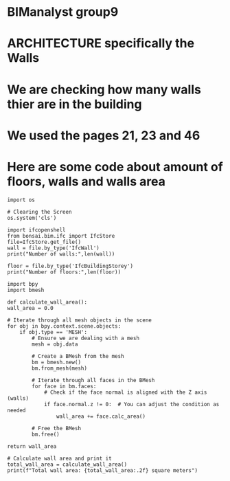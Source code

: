 # BIManalyst group9
# ARCHITECTURE specifically the Walls 
# We are checking how many walls thier are in the building
# We used the pages 21, 23 and 46 

# Here are some code about amount of floors, walls and walls area
    import os

    # Clearing the Screen
    os.system('cls')

    import ifcopenshell
    from bonsai.bim.ifc import IfcStore
    file=IfcStore.get_file()
    wall = file.by_type('IfcWall')
    print("Number of walls:",len(wall))

    floor = file.by_type('IfcBuildingStorey')
    print("Number of floors:",len(floor))

    import bpy
    import bmesh

    def calculate_wall_area():
    wall_area = 0.0
   
    # Iterate through all mesh objects in the scene
    for obj in bpy.context.scene.objects:
        if obj.type == 'MESH':
            # Ensure we are dealing with a mesh
            mesh = obj.data
           
            # Create a BMesh from the mesh
            bm = bmesh.new()
            bm.from_mesh(mesh)
           
            # Iterate through all faces in the BMesh
            for face in bm.faces:
                # Check if the face normal is aligned with the Z axis (walls)
                if face.normal.z != 0:  # You can adjust the condition as needed
                    wall_area += face.calc_area()
           
            # Free the BMesh
            bm.free()
   
    return wall_area

    # Calculate wall area and print it
    total_wall_area = calculate_wall_area()
    print(f"Total wall area: {total_wall_area:.2f} square meters")
